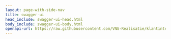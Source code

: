 ```yaml
---
layout: page-with-side-nav
title: swagger-ui
head_include: swagger-ui-head.html
body_include: swagger-ui-body.html
openapi-url: https://raw.githubusercontent.com/VNG-Realisatie/klantinteracties/main/docs/api_familie_varianten/variant4-bijhouding/openapi.yaml
---
```

<div id="swagger-ui"></div>
